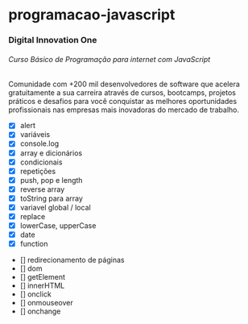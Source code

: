 # programacao-javascript

### Digital Innovation One
###### Curso Básico de Programação para internet com JavaScript
Comunidade com +200 mil desenvolvedores de software que acelera gratuitamente a sua carreira através de cursos, bootcamps, projetos práticos e desafios para você conquistar as melhores oportunidades profissionais nas empresas mais inovadoras do mercado de trabalho.

- [x] alert
- [x] variáveis
- [x] console.log
- [x] array e dicionários
- [x] condicionais
- [x] repetições
- [x] push, pop e length
- [x] reverse array
- [x] toString para array
- [x] variavel global / local
- [x] replace
- [x] lowerCase, upperCase
- [x] date
- [x] function
- [] redirecionamento de páginas
- [] dom
- [] getElement
- [] innerHTML
- [] onclick
- [] onmouseover
- [] onchange